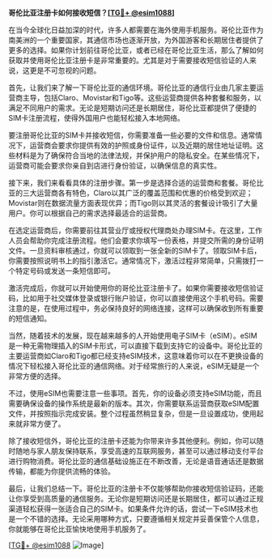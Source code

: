 **哥伦比亚注册卡如何接收短信？[[TG💪+ @esim1088](https://t.me/s/esim1088)]**

在当今全球化日益加深的时代，许多人都需要在海外使用手机服务。哥伦比亚作为南美洲的一个重要国家，其通信市场也逐渐开放，为外国游客和长期居住者提供了更多的选择。如果你计划前往哥伦比亚，或者已经在哥伦比亚生活，那么了解如何获取并使用哥伦比亚注册卡是非常重要的。尤其是对于需要接收短信验证的人来说，这更是不可忽视的问题。

首先，让我们来了解一下哥伦比亚的通信环境。哥伦比亚的通信行业由几家主要运营商主导，包括Claro、Movistar和Tigo等。这些运营商提供各种套餐和服务，以满足不同用户的需求。无论是短期访问还是长期居住，哥伦比亚都提供了便捷的SIM卡注册流程，使得外国用户也能轻松接入本地网络。

要注册哥伦比亚的SIM卡并接收短信，你需要准备一些必要的文件和信息。通常情况下，运营商会要求你提供有效的护照或身份证件，以及近期的居住地址证明。这些材料是为了确保符合当地的法律法规，并保护用户的隐私安全。在某些情况下，运营商可能会要求你亲自到店进行身份验证，以确保信息的真实性。

接下来，我们来看看具体的注册步骤。第一步是选择合适的运营商和套餐。哥伦比亚的三大运营商各有特色，Claro以其广泛的覆盖范围和优惠的价格受到欢迎；Movistar则在数据流量方面表现优异；而Tigo则以其灵活的套餐设计吸引了大量用户。你可以根据自己的需求选择最适合的运营商。

在选定运营商后，你需要前往其营业厅或授权代理商处办理SIM卡。在这里，工作人员会帮助你完成注册流程。他们会要求你填写一份表格，并提交所需的身份证明文件。一旦资料审核通过，你就可以领取到一张全新的SIM卡了。领取SIM卡后，你需要按照说明书上的指引激活它。通常情况下，激活过程非常简单，只需拨打一个特定号码或发送一条短信即可。

激活完成后，你就可以开始使用你的哥伦比亚注册卡了。如果你需要接收短信验证码，比如用于社交媒体登录或银行账户验证，你可以直接使用这个手机号码。需要注意的是，在使用过程中，务必保持良好的网络连接，这样可以确保收到所有重要的短信通知。

当然，随着技术的发展，现在越来越多的人开始使用电子SIM卡（eSIM）。eSIM是一种无需物理插入的SIM卡形式，可以直接下载到支持它的设备中。哥伦比亚的主要运营商如Claro和Tigo都已经支持eSIM技术，这意味着你可以在不更换设备的情况下轻松接入哥伦比亚的通信网络。对于经常旅行的人来说，eSIM无疑是一个非常方便的选择。

不过，使用eSIM也需要注意一些事项。首先，你的设备必须支持eSIM功能，而且需要确保设备的操作系统是最新的版本。其次，你需要联系运营商获取eSIM配置文件，并按照指示完成安装。整个过程虽然稍显复杂，但是一旦设置成功，使用起来就非常方便了。

除了接收短信外，哥伦比亚的注册卡还能为你带来许多其他便利。例如，你可以随时随地与家人朋友保持联系，享受高速的互联网服务，甚至可以通过移动支付平台进行购物消费。哥伦比亚的通信基础设施正在不断改善，无论是语音通话还是数据传输，都能为你提供流畅的体验。

最后，让我们总结一下。哥伦比亚的注册卡不仅能够帮助你接收短信验证码，还能让你享受到高质量的通信服务。无论你是短期访问还是长期居住，都可以通过正规渠道轻松获得一张适合自己的SIM卡。如果条件允许的话，尝试一下eSIM技术也是一个不错的选择。无论采用哪种方式，只要遵循相关规定并妥善保管个人信息，你就能够在哥伦比亚愉快地使用手机服务了。

[[TG💪+ @esim1088](https://t.me/s/esim1088) ![Image](https://i.postimg.cc/4NQfJmqS/Snipaste-2025-05-13-00-14-12.png)]